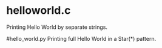 # helloworld.c
Printing Hello World by separate strings.

#hello_world.py
Printing full Hello World in a Star(*) pattern.
